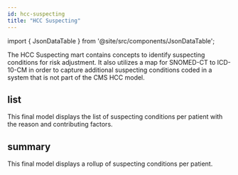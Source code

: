 ```yaml
---
id: hcc-suspecting
title: "HCC Suspecting"
---
```


import { JsonDataTable } from '@site/src/components/JsonDataTable';

The HCC Suspecting mart contains concepts to identify suspecting conditions for 
risk adjustment. It also utilizes a map for SNOMED-CT to ICD-10-CM in order to 
capture additional suspecting conditions coded in a system that is not part of the 
CMS HCC model.

## list

This final model displays the list of suspecting conditions per patient with 
the reason and contributing factors.

<JsonDataTable  jsonPath="nodes.model\.the_tuva_project\.hcc_suspecting__list.columns" />

## summary

This final model displays a rollup of suspecting conditions per patient.

<JsonDataTable  jsonPath="nodes.model\.the_tuva_project\.hcc_suspecting__summary.columns" />
